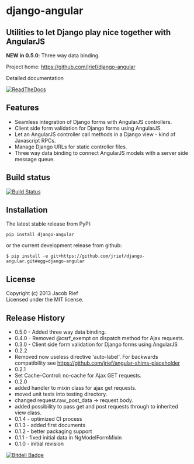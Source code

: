 django-angular
==============

Utilities to let Django play nice together with AngularJS
---------------------------------------------------------

**NEW in 0.5.0**: Three way data binding.

Project home: https://github.com/jrief/django-angular

Detailed documentation

[![ReadTheDocs](https://raw.github.com/jrief/django-angular/master/docs/_static/badge-rtd.png)](http://django-angular.readthedocs.org/)

Features
--------
* Seamless integration of Django forms with AngularJS controllers.
* Client side form validation for Django forms using AngularJS.
* Let an AngularJS controller call methods in a Django view - kind of Javascript RPCs.
* Manage Django URLs for static controller files.
* Three way data binding to connect AngularJS models with a server side message queue.

Build status
------------
[![Build Status](https://travis-ci.org/jrief/django-angular.png?branch=master)](https://travis-ci.org/jrief/django-angular)

Installation
------------
The latest stable release from PyPI:

```pip install django-angular```

or the current development release from github:

```$ pip install -e git+https://github.com/jrief/django-angular.git#egg=django-angular```

License
-------
Copyright (c) 2013 Jacob Rief  
Licensed under the MIT license.

Release History
---------------
* 0.5.0 - Added three way data binding.
* 0.4.0 - Removed @csrf_exempt on dispatch method for Ajax requests.
* 0.3.0 - Client side form validation for Django forms using AngularJS
* 0.2.2
 * Removed now useless directive 'auto-label'. For backwards compatibility
   see https://github.com/jrief/angular-shims-placeholder
* 0.2.1
 * Set Cache-Control: no-cache for Ajax GET requests.
* 0.2.0
 * added handler to mixin class for ajax get requests.
 * moved unit tests into testing directory.
 * changed request.raw_post_data -> request.body.
 * added possibility to pass get and post requests through to inherited view class.
* 0.1.4 - optimized CI process
* 0.1.3 - added first documents
* 0.1.2 - better packaging support
* 0.1.1 - fixed initial data in NgModelFormMixin
* 0.1.0 - initial revision

[![Bitdeli Badge](https://d2weczhvl823v0.cloudfront.net/jrief/django-angular/trend.png)](https://bitdeli.com/free "Bitdeli Badge")
